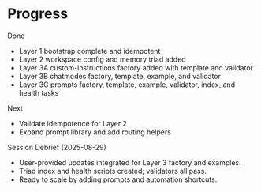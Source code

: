# Progress

Done
- Layer 1 bootstrap complete and idempotent
- Layer 2 workspace config and memory triad added
- Layer 3A custom-instructions factory added with template and validator
 - Layer 3B chatmodes factory, template, example, and validator
 - Layer 3C prompts factory, template, example, validator, index, and health tasks

Next
- Validate idempotence for Layer 2
 - Expand prompt library and add routing helpers

Session Debrief (2025-08-29)
- User-provided updates integrated for Layer 3 factory and examples.
- Triad index and health scripts created; validators all pass.
- Ready to scale by adding prompts and automation shortcuts.

